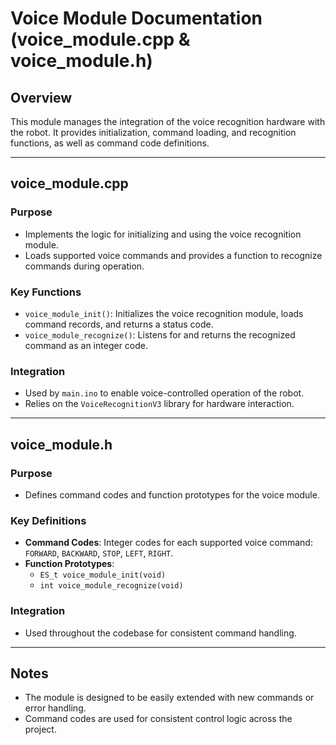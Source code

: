 # Voice Module Documentation (voice_module.cpp & voice_module.h)

## Overview
This module manages the integration of the voice recognition hardware with the robot. It provides initialization, command loading, and recognition functions, as well as command code definitions.

---

## voice_module.cpp
### Purpose
- Implements the logic for initializing and using the voice recognition module.
- Loads supported voice commands and provides a function to recognize commands during operation.

### Key Functions
- `voice_module_init()`: Initializes the voice recognition module, loads command records, and returns a status code.
- `voice_module_recognize()`: Listens for and returns the recognized command as an integer code.

### Integration
- Used by `main.ino` to enable voice-controlled operation of the robot.
- Relies on the `VoiceRecognitionV3` library for hardware interaction.

---

## voice_module.h
### Purpose
- Defines command codes and function prototypes for the voice module.

### Key Definitions
- **Command Codes**: Integer codes for each supported voice command: `FORWARD`, `BACKWARD`, `STOP`, `LEFT`, `RIGHT`.
- **Function Prototypes**:
  - `ES_t voice_module_init(void)`
  - `int voice_module_recognize(void)`

### Integration
- Used throughout the codebase for consistent command handling.

---

## Notes
- The module is designed to be easily extended with new commands or error handling.
- Command codes are used for consistent control logic across the project. 